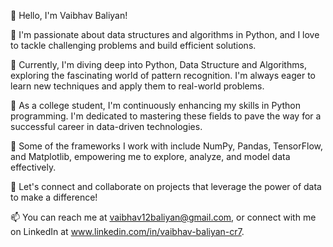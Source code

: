 👋 Hello, I'm Vaibhav Baliyan!

🚀 I'm passionate about data structures and algorithms in Python, and I love to tackle challenging problems and build efficient solutions.

🌱 Currently, I'm diving deep into Python, Data Structure and Algorithms, exploring the fascinating world of pattern recognition. I'm always eager to learn new techniques and apply them to real-world problems.

💼 As a college student, I'm continuously enhancing my skills in Python programming. I'm dedicated to mastering these fields to pave the way for a successful career in data-driven technologies.

🔧 Some of the frameworks I work with include NumPy, Pandas, TensorFlow, and Matplotlib, empowering me to explore, analyze, and model data effectively.

💬 Let's connect and collaborate on projects that leverage the power of data to make a difference!

📫 You can reach me at vaibhav12baliyan@gmail.com, or connect with me on LinkedIn at www.linkedin.com/in/vaibhav-baliyan-cr7.
